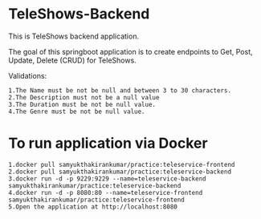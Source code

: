 # TeleShows-Backend
This is TeleShows backend application.

The goal of this springboot application is to create endpoints to Get, Post, Update, Delete (CRUD) for TeleShows.

Validations:

    1.The Name must be not be null and between 3 to 30 characters.
    2.The Description must not be a null value
    3.The Duration must be not be null value.
    4.The Genre must be not be null value.

# To run application via Docker

    1.docker pull samyukthakirankumar/practice:teleservice-frontend
    2.docker pull samyukthakirankumar/practice:teleservice-backend
    3.docker run -d -p 9229:9229 --name=teleservice-backend samyukthakirankumar/practice:teleservice-backend
    4.docker run -d -p 8080:80 --name=teleservice-frontend samyukthakirankumar/practice:teleservice-frontend
    5.Open the application at http://localhost:8080
